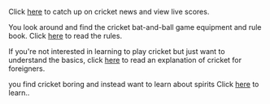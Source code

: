 Click [here](http://www.espncricinfo.com) to catch up on cricket news and view live scores.

You look around and find the cricket bat-and-ball game equipment and rule book.
Click [here](../cricket-rules/cricket-rule-book.md) to read the rules.

If you're not interested in learning to play cricket but just want to understand the basics,
click [here](cricket-explained/cricket-explained.md) to read an explanation of cricket for foreigners.

you find cricket boring and instead want to learn about spirits
Click [here](../call-spirit/call-spirit.md) to learn..

